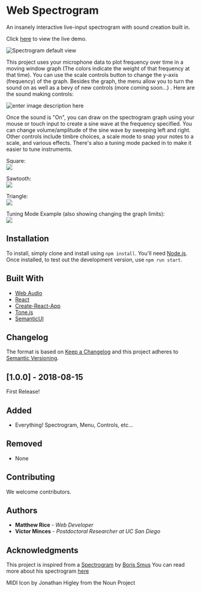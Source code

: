 ﻿# Web Spectrogram
An insanely interactive live-input spectrogram with sound creation built in. 

Click [here](https://listeningtowaves.github.io/Spectrogram/) to view the live demo. 


![Spectrogram default view](https://lh3.googleusercontent.com/57iLjVbwBOKjZpW-XJ6qe4S9uNAXCqPGH4P8_qnpqsxXODqqTL17dEFAGjssYW6NVuOLzB6p81dv "Spectrogram" )

This project uses your microphone data to plot frequency over time in a moving window graph (The colors indicate the weight of that frequency at that time). You can use the scale controls button to change the y-axis (frequency) of the graph. Besides the graph, the menu allow you to turn the sound on as well as a bevy of new controls (more coming soon...) . Here are the sound making controls: 

![enter image description here](https://lh3.googleusercontent.com/pZTXQ_Yxt6rbPL0v7XeAPRdynsxNMO67jQsu4tPM0qBxW5hwBswF3Em0ezsSvPRo1ccCmZz3fy3M "Spectrogram_Menu")

Once the sound is "On", you can draw on the spectrogram graph using your mouse or touch input to create a sine wave at the frequency specified. You can change volume/amplitude of the sine wave by sweeping left and right. Other controls include timbre choices, a scale mode to snap your notes to a scale, and various effects. There's also a tuning mode packed in to make it easier to tune instruments. 

Square:\
![
](https://lh3.googleusercontent.com/xGo5dNOvAAhOwFu2eUjYHOAEn8GE1l_y1p80ENIRG4HIcsbtPgl7iAqd7JcUZDS33gaW_Kfgropl "Square_Wave")

Sawtooth:\
![
](https://lh3.googleusercontent.com/8qVazrwbPwQ_C44UbO-nO0r5ITF6nEVKcosLHP0PCwr8tX2ZIBWrIfP2dTwhVWCbTGyIqUQbFzgL "Sawtooth Wave")

Triangle:\
![
](https://lh3.googleusercontent.com/DnLepvlCREk4FXiKaHhPb1flFiOer36DWRejN650HAETR-3y5HX-UweyaFPw7E1lXxw2XwJFNfLZ "Triangle_Wave")

Tuning Mode Example (also showing changing the graph limits):\
![
](https://lh3.googleusercontent.com/wkzPuWJbNyl4CV2gcuorc-nF_n4-St8B66KsldDXmR8QBS2Yaz8Ym_bVAGsiwPA_2NMbTdRtv0h7 "Tuning_Mode")

## Installation
To install, simply clone and install using `npm install`. You'll need [Node.js](https://nodejs.org/en/download/). Once installed, to test out the development version, use `npm run start`. 

## Built With

* [Web Audio](https://developer.mozilla.org/en-US/docs/Web/API/Web_Audio_API)
* [React](https://github.com/facebook/react) 
* [Create-React-App](https://github.com/facebook/create-react-app)
* [Tone.js](https://tonejs.github.io) 
* [SemanticUI](https://react.semantic-ui.com/) 

## Changelog
The format is based on [Keep a Changelog](http://keepachangelog.com/en/1.0.0/)
and this project adheres to [Semantic Versioning](http://semver.org/spec/v2.0.0.html).

## [1.0.0] - 2018-08-15
First Release!
## Added
 - Everything! Spectrogram, Menu, Controls, etc...
## Removed
 - None

## Contributing
We welcome contributors.

## Authors

* **Matthew Rice** - *Web Developer* 
*  **Victor Minces** - *Postdoctoral Researcher at UC San Diego*


## Acknowledgments
This project is inspired from a [Spectrogram](https://borismus.github.io/spectrogram/) by [Boris Smus](https://github.com/borismus)
You can read more about his spectrogram [here](http://smus.com/spectrogram-and-oscillator/)

MIDI Icon by Jonathan Higley from the Noun Project
